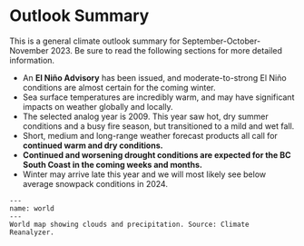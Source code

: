 # Outlook Summary

This is a general climate outlook summary for September-October-November 2023. Be sure to read the following sections for more detailed information.

- An **El Niño Advisory** has been issued, and moderate-to-strong El Niño conditions are almost certain for the coming winter.
- Sea surface temperatures are incredibly warm, and may have significant impacts on weather globally and locally.
- The selected analog year is 2009. This year saw hot, dry summer conditions and a busy fire season, but transitioned to a mild and wet fall.
- Short, medium and long-range weather forecast products all call for **continued warm and dry conditions.**
- **Continued and worsening drought conditions are expected for the BC South Coast in the coming weeks and months.**
- Winter may arrive late this year and we will most likely see below average snowpack conditions in 2024. 

```{figure} img/world_map.jpg
---
name: world
---
World map showing clouds and precipitation. Source: Climate Reanalyzer.
```